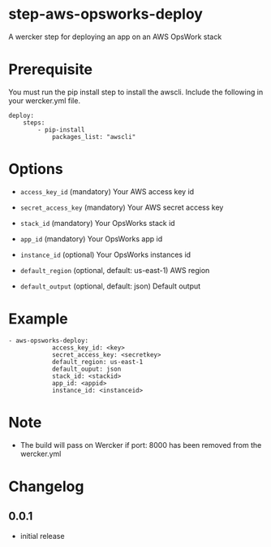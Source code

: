 step-aws-opsworks-deploy
========================

A wercker step for deploying an app on an AWS OpsWork stack

# Prerequisite

You must run the pip install step to install the awscli. 
Include the following in your wercker.yml file.

```
deploy:
    steps:
        - pip-install
            packages_list: "awscli"
```

# Options

* `access_key_id` (mandatory) 						          Your AWS access key id
* `secret_access_key` (mandatory) 					        Your AWS secret access key
* `stack_id` (mandatory)							              Your OpsWorks stack id
* `app_id` (mandatory)                              Your OpsWorks app id


* `instance_id` (optional)                          Your OpsWorks instances id
* `default_region` (optional, default: us-east-1) 	AWS region
* `default_output` (optional, default: json)		    Default output


# Example

```
- aws-opsworks-deploy:
            access_key_id: <key>
            secret_access_key: <secretkey>
            default_region: us-east-1
            default_ouput: json
            stack_id: <stackid>
            app_id: <appid>
            instance_id: <instanceid>
```

# Note

* The build will pass on Wercker if port: 8000 has been removed from the wercker.yml

# Changelog

## 0.0.1

- initial release
